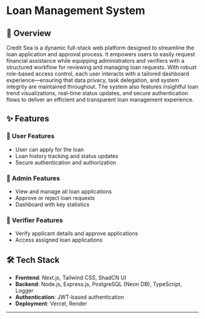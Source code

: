 # Loan Management System

## 🚀 Overview
Credit Sea is a dynamic full-stack web platform designed to streamline the loan application and approval process. It empowers users to easily request financial assistance while equipping administrators and verifiers with a structured workflow for reviewing and managing loan requests. With robust role-based access control, each user interacts with a tailored dashboard experience—ensuring that data privacy, task delegation, and system integrity are maintained throughout. The system also features insightful loan trend visualizations, real-time status updates, and secure authentication flows to deliver an efficient and transparent loan management experience.


## ✨ Features
### 🔹 User Features
- User can apply for the loan
- Loan history tracking and status updates
- Secure authentication and authorization

### 🔹 Admin Features
- View and manage all loan applications
- Approve or reject loan requests
- Dashboard with key statistics

### 🔹 Verifier Features
- Verify applicant details and approve applications
- Access assigned loan applications

  
## 🛠️ Tech Stack
- **Frontend**: Next.js, Tailwind CSS, ShadCN UI
- **Backend**: Node.js, Express.js, PostgreSQL (Neon DB), TypeScript, Logger
- **Authentication**: JWT-based authentication
- **Deployment**: Vercel, Render


---

